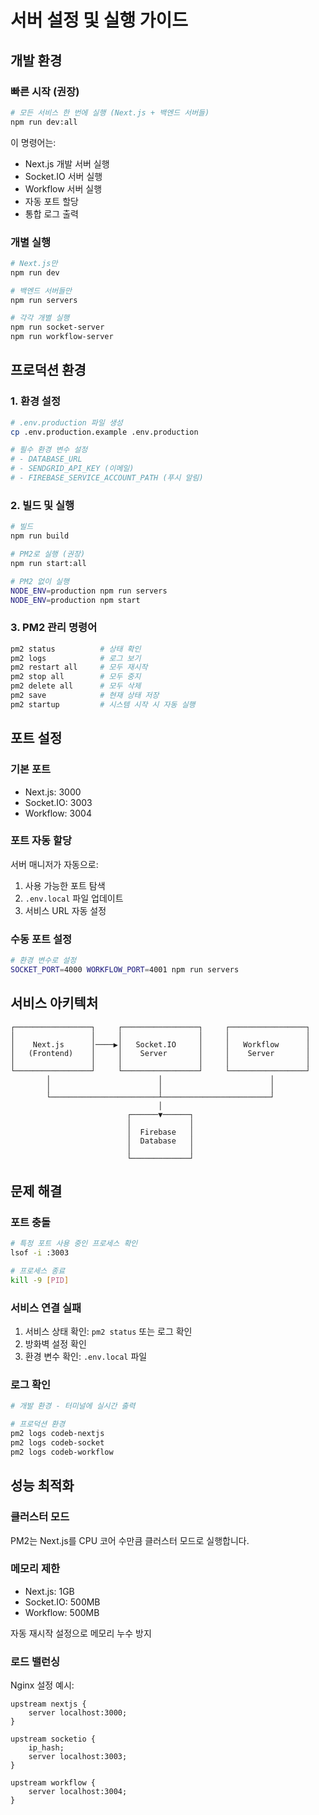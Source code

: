 # 서버 설정 및 실행 가이드

## 개발 환경

### 빠른 시작 (권장)
```bash
# 모든 서비스 한 번에 실행 (Next.js + 백엔드 서버들)
npm run dev:all
```

이 명령어는:
- Next.js 개발 서버 실행
- Socket.IO 서버 실행
- Workflow 서버 실행
- 자동 포트 할당
- 통합 로그 출력

### 개별 실행
```bash
# Next.js만
npm run dev

# 백엔드 서버들만
npm run servers

# 각각 개별 실행
npm run socket-server
npm run workflow-server
```

## 프로덕션 환경

### 1. 환경 설정
```bash
# .env.production 파일 생성
cp .env.production.example .env.production

# 필수 환경 변수 설정
# - DATABASE_URL
# - SENDGRID_API_KEY (이메일)
# - FIREBASE_SERVICE_ACCOUNT_PATH (푸시 알림)
```

### 2. 빌드 및 실행
```bash
# 빌드
npm run build

# PM2로 실행 (권장)
npm run start:all

# PM2 없이 실행
NODE_ENV=production npm run servers
NODE_ENV=production npm start
```

### 3. PM2 관리 명령어
```bash
pm2 status          # 상태 확인
pm2 logs            # 로그 보기
pm2 restart all     # 모두 재시작
pm2 stop all        # 모두 중지
pm2 delete all      # 모두 삭제
pm2 save            # 현재 상태 저장
pm2 startup         # 시스템 시작 시 자동 실행
```

## 포트 설정

### 기본 포트
- Next.js: 3000
- Socket.IO: 3003
- Workflow: 3004

### 포트 자동 할당
서버 매니저가 자동으로:
1. 사용 가능한 포트 탐색
2. `.env.local` 파일 업데이트
3. 서비스 URL 자동 설정

### 수동 포트 설정
```bash
# 환경 변수로 설정
SOCKET_PORT=4000 WORKFLOW_PORT=4001 npm run servers
```

## 서비스 아키텍처

```
┌─────────────────┐     ┌─────────────────┐     ┌─────────────────┐
│                 │     │                 │     │                 │
│    Next.js      │────▶│   Socket.IO     │     │   Workflow      │
│   (Frontend)    │     │    Server       │     │    Server       │
│                 │     │                 │     │                 │
└─────────────────┘     └─────────────────┘     └─────────────────┘
        │                        │                        │
        │                        │                        │
        └────────────────────────┴────────────────────────┘
                                 │
                          ┌──────▼──────┐
                          │             │
                          │  Firebase   │
                          │  Database   │
                          │             │
                          └─────────────┘
```

## 문제 해결

### 포트 충돌
```bash
# 특정 포트 사용 중인 프로세스 확인
lsof -i :3003

# 프로세스 종료
kill -9 [PID]
```

### 서비스 연결 실패
1. 서비스 상태 확인: `pm2 status` 또는 로그 확인
2. 방화벽 설정 확인
3. 환경 변수 확인: `.env.local` 파일

### 로그 확인
```bash
# 개발 환경 - 터미널에 실시간 출력

# 프로덕션 환경
pm2 logs codeb-nextjs
pm2 logs codeb-socket
pm2 logs codeb-workflow
```

## 성능 최적화

### 클러스터 모드
PM2는 Next.js를 CPU 코어 수만큼 클러스터 모드로 실행합니다.

### 메모리 제한
- Next.js: 1GB
- Socket.IO: 500MB
- Workflow: 500MB

자동 재시작 설정으로 메모리 누수 방지

### 로드 밸런싱
Nginx 설정 예시:
```nginx
upstream nextjs {
    server localhost:3000;
}

upstream socketio {
    ip_hash;
    server localhost:3003;
}

upstream workflow {
    server localhost:3004;
}
```